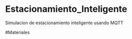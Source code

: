 # Estacionamiento_Inteligente
 Simulacion de estacionamiento inteligente usando MQTT
 
 #Materiales
